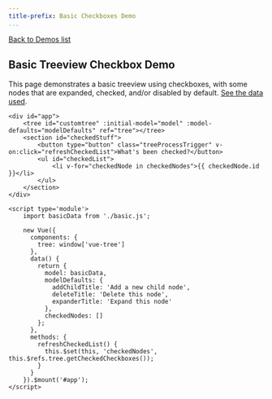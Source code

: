 ```yaml
---
title-prefix: Basic Checkboxes Demo
...
```


[Back to Demos list](../demos.html)

## Basic Treeview Checkbox Demo

This page demonstrates a basic treeview using checkboxes, with some nodes that are expanded, checked, and/or disabled by default. [See the data used](./basic.js).

```{=html5}
<div id="app">
    <tree id="customtree" :initial-model="model" :model-defaults="modelDefaults" ref="tree"></tree>
    <section id="checkedStuff">
        <button type="button" class="treeProcessTrigger" v-on:click="refreshCheckedList">What's been checked?</button>
        <ul id="checkedList">
            <li v-for="checkedNode in checkedNodes">{{ checkedNode.id }}</li>
        </ul>
    </section>
</div>

<script type='module'>
    import basicData from './basic.js';

    new Vue({
      components: {
        tree: window['vue-tree']
      },
      data() {
        return {
          model: basicData,
          modelDefaults: {
            addChildTitle: 'Add a new child node',
            deleteTitle: 'Delete this node',
            expanderTitle: 'Expand this node'
          },
          checkedNodes: []
        };
      },
      methods: {
        refreshCheckedList() {
          this.$set(this, 'checkedNodes', this.$refs.tree.getCheckedCheckboxes());
        }
      }
    }).$mount('#app');
</script>
```